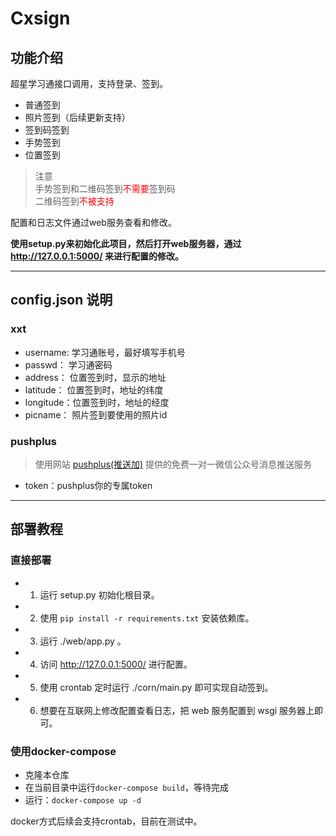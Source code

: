 # Cxsign

## 功能介绍

超星学习通接口调用，支持登录、签到。

- 普通签到
- 照片签到（后续更新支持）
- 签到码签到
- 手势签到
- 位置签到

> 注意  
> 手势签到和二维码签到<font color="red">不需要</font>签到码  
> 二维码签到<font color="red">不被支持</font>

配置和日志文件通过web服务查看和修改。

**使用setup.py来初始化此项目，然后打开web服务器，通过 <http://127.0.0.1:5000/> 来进行配置的修改。**

---

## config.json 说明

### xxt

- username:  学习通账号，最好填写手机号
- passwd：   学习通密码
- address：  位置签到时，显示的地址
- latitude： 位置签到时，地址的纬度
- longitude：位置签到时，地址的经度
- picname：  照片签到要使用的照片id

### pushplus

> 使用网站 [pushplus(推送加)](http://www.pushplus.plus/) 提供的免费一对一微信公众号消息推送服务

- token：pushplus你的专属token

---

## 部署教程

### 直接部署

- 1. 运行 setup.py 初始化根目录。
- 2. 使用 `pip install -r requirements.txt` 安装依赖库。
- 3. 运行 ./web/app.py 。
- 4. 访问 <http://127.0.0.1:5000/> 进行配置。
- 5. 使用 crontab 定时运行 ./corn/main.py 即可实现自动签到。
- 6. 想要在互联网上修改配置查看日志，把 web 服务配置到 wsgi 服务器上即可。

### 使用docker-compose

- 克隆本仓库
- 在当前目录中运行`docker-compose build`，等待完成
- 运行：`docker-compose up -d`

docker方式后续会支持crontab，目前在测试中。

